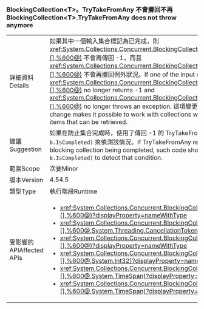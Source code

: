 ### <a name="blockingcollectionlttgttrytakefromany-does-not-throw-anymore"></a><span data-ttu-id="73aef-101">BlockingCollection&lt;T&gt;。TryTakeFromAny 不會擲回不再</span><span class="sxs-lookup"><span data-stu-id="73aef-101">BlockingCollection&lt;T&gt;.TryTakeFromAny does not throw anymore</span></span>

|   |   |
|---|---|
|<span data-ttu-id="73aef-102">詳細資料</span><span class="sxs-lookup"><span data-stu-id="73aef-102">Details</span></span>|<span data-ttu-id="73aef-103">如果其中一個輸入集合標記為已完成，則 <xref:System.Collections.Concurrent.BlockingCollection%601.TryTakeFromAny(System.Collections.Concurrent.BlockingCollection{%600}[],%600@)> 不會再傳回 -1，而且 <xref:System.Collections.Concurrent.BlockingCollection%601.TakeFromAny(System.Collections.Concurrent.BlockingCollection{%600}[],%600@)> 不會再擲回例外狀況。</span><span class="sxs-lookup"><span data-stu-id="73aef-103">If one of the input collections is marked completed, <xref:System.Collections.Concurrent.BlockingCollection%601.TryTakeFromAny(System.Collections.Concurrent.BlockingCollection{%600}[],%600@)> no longer returns -1 and <xref:System.Collections.Concurrent.BlockingCollection%601.TakeFromAny(System.Collections.Concurrent.BlockingCollection{%600}[],%600@)> no longer throws an exception.</span></span> <span data-ttu-id="73aef-104">這項變更能夠讓您在其中一個集合為空集合或已完成，而另一個集合仍有可擷取的項目時處理集合。</span><span class="sxs-lookup"><span data-stu-id="73aef-104">This change makes it possible to work with collections when one of the collections is either empty or completed, but the other collection still has items that can be retrieved.</span></span>|
|<span data-ttu-id="73aef-105">建議</span><span class="sxs-lookup"><span data-stu-id="73aef-105">Suggestion</span></span>|<span data-ttu-id="73aef-106">如果在防止集合完成時，使用了傳回 -1 的 TryTakeFromAny 或擲回的 TakeFromAny 來控制流程，現在應該將這類程式碼變更為使用 <code>.Any(b =&gt; b.IsCompleted)</code> 來偵測該情況。</span><span class="sxs-lookup"><span data-stu-id="73aef-106">If TryTakeFromAny returning -1 or TakeFromAny throwing were used for control-flow purposes in cases of a blocking collection being completed, such code should now be changed to use <code>.Any(b =&gt; b.IsCompleted)</code> to detect that condition.</span></span>|
|<span data-ttu-id="73aef-107">範圍</span><span class="sxs-lookup"><span data-stu-id="73aef-107">Scope</span></span>|<span data-ttu-id="73aef-108">次要</span><span class="sxs-lookup"><span data-stu-id="73aef-108">Minor</span></span>|
|<span data-ttu-id="73aef-109">版本</span><span class="sxs-lookup"><span data-stu-id="73aef-109">Version</span></span>|<span data-ttu-id="73aef-110">4.5</span><span class="sxs-lookup"><span data-stu-id="73aef-110">4.5</span></span>|
|<span data-ttu-id="73aef-111">類型</span><span class="sxs-lookup"><span data-stu-id="73aef-111">Type</span></span>|<span data-ttu-id="73aef-112">執行階段</span><span class="sxs-lookup"><span data-stu-id="73aef-112">Runtime</span></span>|
|<span data-ttu-id="73aef-113">受影響的 API</span><span class="sxs-lookup"><span data-stu-id="73aef-113">Affected APIs</span></span>|<ul><li><xref:System.Collections.Concurrent.BlockingCollection%601.TakeFromAny(System.Collections.Concurrent.BlockingCollection{%600}[],%600@)?displayProperty=nameWithType></li><li><xref:System.Collections.Concurrent.BlockingCollection%601.TakeFromAny(System.Collections.Concurrent.BlockingCollection{%600}[],%600@,System.Threading.CancellationToken)?displayProperty=nameWithType></li><li><xref:System.Collections.Concurrent.BlockingCollection%601.TryTakeFromAny(System.Collections.Concurrent.BlockingCollection{%600}[],%600@)?displayProperty=nameWithType></li><li><xref:System.Collections.Concurrent.BlockingCollection%601.TryTakeFromAny(System.Collections.Concurrent.BlockingCollection{%600}[],%600@,System.Int32)?displayProperty=nameWithType></li><li><xref:System.Collections.Concurrent.BlockingCollection%601.TryTakeFromAny(System.Collections.Concurrent.BlockingCollection{%600}[],%600@,System.TimeSpan)?displayProperty=nameWithType></li><li><xref:System.Collections.Concurrent.BlockingCollection%601.TryTakeFromAny(System.Collections.Concurrent.BlockingCollection{%600}[],%600@,System.TimeSpan)?displayProperty=nameWithType></li></ul>|

